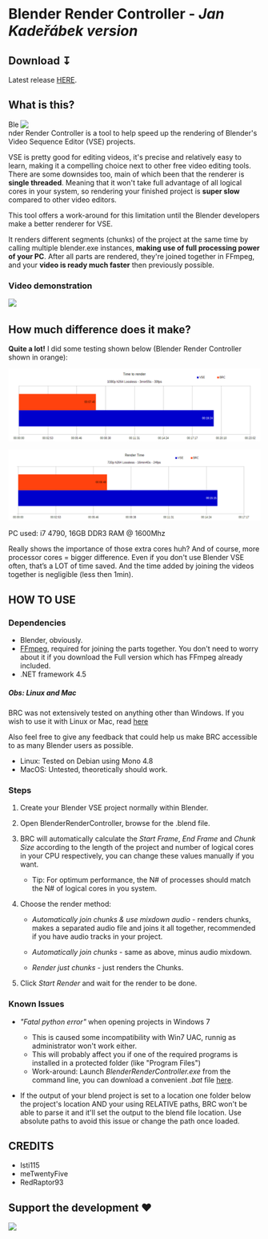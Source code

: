 # Blender Render Controller - *Jan Kadeřábek version*

## Download &#8615;
Latest release [HERE](https://github.com/jendabek/BlenderRenderController/releases/latest).

## What is this?
<img align="right" src="https://github.com/jendabek/BlenderRenderController/blob/master/BlenderRenderController/extras/blender-render-controller.png" width="480"/>
Blender Render Controller is a tool to help speed up the rendering of Blender's Video Sequence Editor (VSE) projects.

VSE is pretty good for editing videos, it's precise and relatively easy to learn, making it a compelling choice next to other free video editing tools. There are some downsides too, main of which been that the renderer is **single threaded**. Meaning that it won't take full advantage of all logical cores in your system, so rendering your finished project is **super slow** compared to other video editors.

This tool offers a work-around for this limitation until the Blender developers make a better renderer for VSE. 

It renders different segments (chunks) of the project at the same time by calling multiple blender.exe instances, **making use of full processing power of your PC**.
After all parts are rendered, they're joined together in FFmpeg, and your **video is ready much faster** then previously possible.

### Video demonstration
[<img src="https://github.com/jendabek/BlenderRenderController/blob/master/BlenderRenderController/extras/intro-720.png" width="480"/>](https://www.youtube.com/watch?v=Kdvq1CzOPfM)

## How much difference does it make?
**Quite a lot!** I did some testing shown below (Blender Render Controller shown in orange):

![Test3](https://github.com/RedRaptor93/BlenderRenderController/blob/multiPlat/BlenderRenderController/extras/brc%20graph%201080p.png)

![Test1](https://github.com/RedRaptor93/BlenderRenderController/blob/multiPlat/BlenderRenderController/extras/brc%20graph%20720p.png)

PC used: i7 4790, 16GB DDR3 RAM @ 1600Mhz

Really shows the importance of those extra cores huh? And of course, more processor cores = bigger difference.
Even if you don't use Blender VSE often, that’s a LOT of time saved. And the time added by joining the videos together is negligible (less then 1min).

## HOW TO USE

### Dependencies
- Blender, obviously.
- [FFmpeg](https://ffmpeg.zeranoe.com/builds/), required for joining the parts together. You don't need to worry about it if you download the Full version which has FFmpeg already included.
- .NET framework 4.5

##### Obs: Linux and Mac
BRC was not extensively tested on anything other than Windows. If you wish to use it with Linux or Mac, read [here](https://github.com/jendabek/BlenderRenderController/blob/master/BlenderRenderController/utilities/about_Utilities.txt)

Also feel free to give any feedback that could help us make BRC accessible to as many Blender users as possible.

- Linux: Tested on Debian using Mono 4.8
- MacOS: Untested, theoretically should work.

### Steps
1. Create your Blender VSE project normally within Blender.
 
2. Open BlenderRenderController, browse for the .blend file.
 
3. BRC will automatically calculate the *Start Frame*, *End Frame* and *Chunk Size* according to the length of the project and number of logical cores in your CPU respectively, you can change these values manually if you want.

	- Tip: For optimum performance, the N# of processes should match the N# of logical cores in you system.
 
4. Choose the render method:

	- *Automatically join chunks & use mixdown audio* - renders chunks, makes a separated audio file and joins it all together, recommended if you have audio tracks in your project.

	- *Automatically join chunks* - same as above, minus audio mixdown.

	- *Render just chunks* - just renders the Chunks.
 
5. Click *Start Render* and wait for the render to be done.

### Known Issues

- *"Fatal python error"* when opening projects in Windows 7
	- This is caused some incompatibility with Win7 UAC, runnig as administrator won't work either.
	- This will probably affect you if one of the required programs is installed in a protected folder (like "Program Files")
	- Work-around: Launch _BlenderRenderController.exe_ from the command line, you can download a convenient _.bat_ file [here](https://github.com/jendabek/BlenderRenderController/blob/master/BlenderRenderController/utilities/runWin7.bat).

- If the output of your blend project is set to a location one folder below the project's location AND your using RELATIVE paths, BRC won't be able to parse it and it'll set the output to the blend file location. Use absolute paths to avoid this issue or change the path once loaded.

## CREDITS

- Isti115
- meTwentyFive
- RedRaptor93

## Support the development &#9829;
<a href="https://www.paypal.com/cgi-bin/webscr?cmd=_donations&business=jendabek@gmail.com&lc=CZE&item_name=Donation%20for%20Blender Render%20Controller&currency_code=USD&bn=PP%2dDonationsBF">
<img align="left" src="https://github.com/jendabek/BlenderRenderController/blob/master/BlenderRenderController/extras/donate-github.png" width="110"/>
</a>

